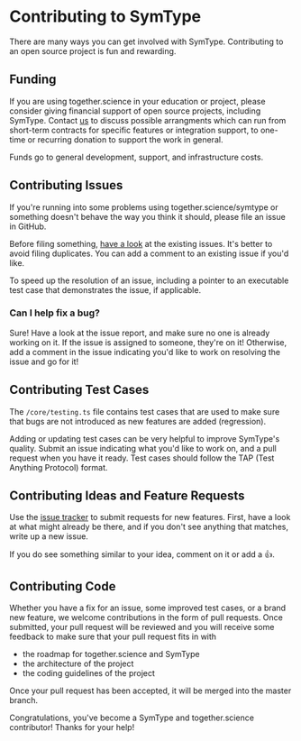 # Contributing to SymType

There are many ways you can get involved with SymType. Contributing to an open
source project is fun and rewarding.

## Funding

If you are using together.science in your education or project, please consider
giving financial support of open source projects, including SymType. 
Contact [us](symtypeinfo@together.science) to discuss possible arrangments which can run 
from short-term contracts for specific features or integration support, 
to one-time or recurring donation to support the work in general.

Funds go to general development, support, and infrastructure costs.

## Contributing Issues

If you're running into some problems using together.science/symtype or something doesn't behave
the way you think it should, please file an issue in GitHub.

Before filing something, [have a look](https://github.com/together-science/symtype/issues)
at the existing issues. It's better to avoid filing duplicates. You can add a
comment to an existing issue if you'd like.

To speed up the resolution of an issue, including a pointer to an executable
test case that demonstrates the issue, if applicable.

### Can I help fix a bug?

Sure! Have a look at the issue report, and make sure no one is already working
on it. If the issue is assigned to someone, they're on it! Otherwise, add a
comment in the issue indicating you'd like to work on resolving the issue and go
for it!

## Contributing Test Cases

The `/core/testing.ts` file contains test cases that are used to make sure that bugs are
not introduced as new features are added (regression).

Adding or updating test cases can be very helpful to improve SymType's quality.
Submit an issue indicating what you'd like to work on, and a pull request when
you have it ready. Test cases should follow the TAP (Test Anything Protocol)
format.

## Contributing Ideas and Feature Requests

Use the [issue tracker](https://github.com/together-science/symtype/issues) to submit
requests for new features. First, have a look at what might already be there,
and if you don't see anything that matches, write up a new issue.

If you do see something similar to your idea, comment on it or add a 👍.

## Contributing Code

Whether you have a fix for an issue, some improved test cases, or a brand new
feature, we welcome contributions in the form of pull requests. Once submitted,
your pull request will be reviewed and you will receive some feedback to make
sure that your pull request fits in with

-   the roadmap for together.science and SymType
-   the architecture of the project
-   the coding guidelines of the project

Once your pull request has been accepted, it will be merged into the master
branch.

Congratulations, you've become a SymType and together.science contributor! Thanks for your help!